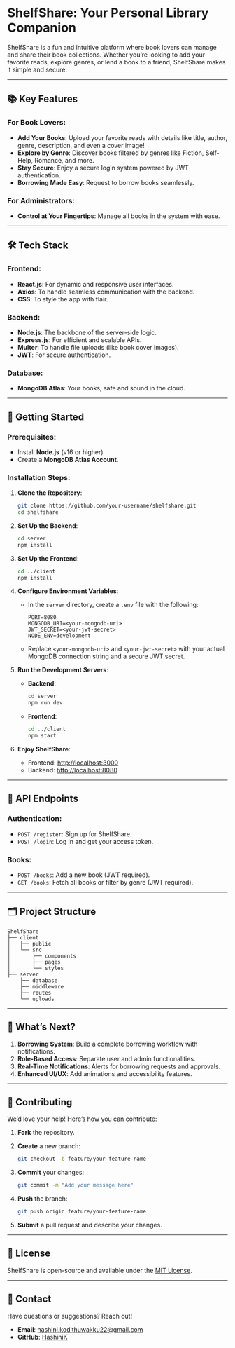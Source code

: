 # ShelfShare: Your Personal Library Companion

ShelfShare is a fun and intuitive platform where book lovers can manage and share their book collections. Whether you’re looking to add your favorite reads, explore genres, or lend a book to a friend, ShelfShare makes it simple and secure.

---

## 📚 Key Features

### For Book Lovers:

* **Add Your Books**: Upload your favorite reads with details like title, author, genre, description, and even a cover image!
* **Explore by Genre**: Discover books filtered by genres like Fiction, Self-Help, Romance, and more.
* **Stay Secure**: Enjoy a secure login system powered by JWT authentication.
* **Borrowing Made Easy**: Request to borrow books seamlessly.

### For Administrators:

* **Control at Your Fingertips**: Manage all books in the system with ease.

---

## 🛠️ Tech Stack

### Frontend:

* **React.js**: For dynamic and responsive user interfaces.
* **Axios**: To handle seamless communication with the backend.
* **CSS**: To style the app with flair.

### Backend:

* **Node.js**: The backbone of the server-side logic.
* **Express.js**: For efficient and scalable APIs.
* **Multer**: To handle file uploads (like book cover images).
* **JWT**: For secure authentication.

### Database:

* **MongoDB Atlas**: Your books, safe and sound in the cloud.

---

## 🚀 Getting Started

### Prerequisites:

* Install **Node.js** (v16 or higher).
* Create a **MongoDB Atlas Account**.

### Installation Steps:

1. **Clone the Repository**:

   ```bash
   git clone https://github.com/your-username/shelfshare.git
   cd shelfshare
   ```

2. **Set Up the Backend**:

   ```bash
   cd server
   npm install
   ```

3. **Set Up the Frontend**:

   ```bash
   cd ../client
   npm install
   ```

4. **Configure Environment Variables**:

   * In the `server` directory, create a `.env` file with the following:

     ```env
     PORT=8080
     MONGODB_URI=<your-mongodb-uri>
     JWT_SECRET=<your-jwt-secret>
     NODE_ENV=development
     ```
   * Replace `<your-mongodb-uri>` and `<your-jwt-secret>` with your actual MongoDB connection string and a secure JWT secret.

5. **Run the Development Servers**:

   * **Backend**:

     ```bash
     cd server
     npm run dev
     ```
   * **Frontend**:

     ```bash
     cd ../client
     npm start
     ```

6. **Enjoy ShelfShare**:

   * Frontend: [http://localhost:3000](http://localhost:3000)
   * Backend: [http://localhost:8080](http://localhost:8080)

---

## 🔗 API Endpoints

### **Authentication**:

* `POST /register`: Sign up for ShelfShare.
* `POST /login`: Log in and get your access token.

### **Books**:

* `POST /books`: Add a new book (JWT required).
* `GET /books`: Fetch all books or filter by genre (JWT required).

---

## 🗂️ Project Structure

```
ShelfShare
├── client
│   ├── public
│   └── src
│       ├── components
│       ├── pages
│       └── styles
├── server
    ├── database
    ├── middleware
    ├── routes
    └── uploads
```

---

## 🌟 What’s Next?

1. **Borrowing System**: Build a complete borrowing workflow with notifications.
2. **Role-Based Access**: Separate user and admin functionalities.
3. **Real-Time Notifications**: Alerts for borrowing requests and approvals.
4. **Enhanced UI/UX**: Add animations and accessibility features.

---

## 🤝 Contributing

We’d love your help! Here’s how you can contribute:

1. **Fork** the repository.
2. **Create** a new branch:

   ```bash
   git checkout -b feature/your-feature-name
   ```
3. **Commit** your changes:

   ```bash
   git commit -m "Add your message here"
   ```
4. **Push** the branch:

   ```bash
   git push origin feature/your-feature-name
   ```
5. **Submit** a pull request and describe your changes.

---

## 📜 License

ShelfShare is open-source and available under the [MIT License](LICENSE).

---

## 💬 Contact

Have questions or suggestions? Reach out!

* **Email**: [hashini.kodithuwakku22@gmail.com](mailto:hashini.kodithuwakku22@gmail.com)
* **GitHub**: [HashiniK](https://github.com/HashiniK)
